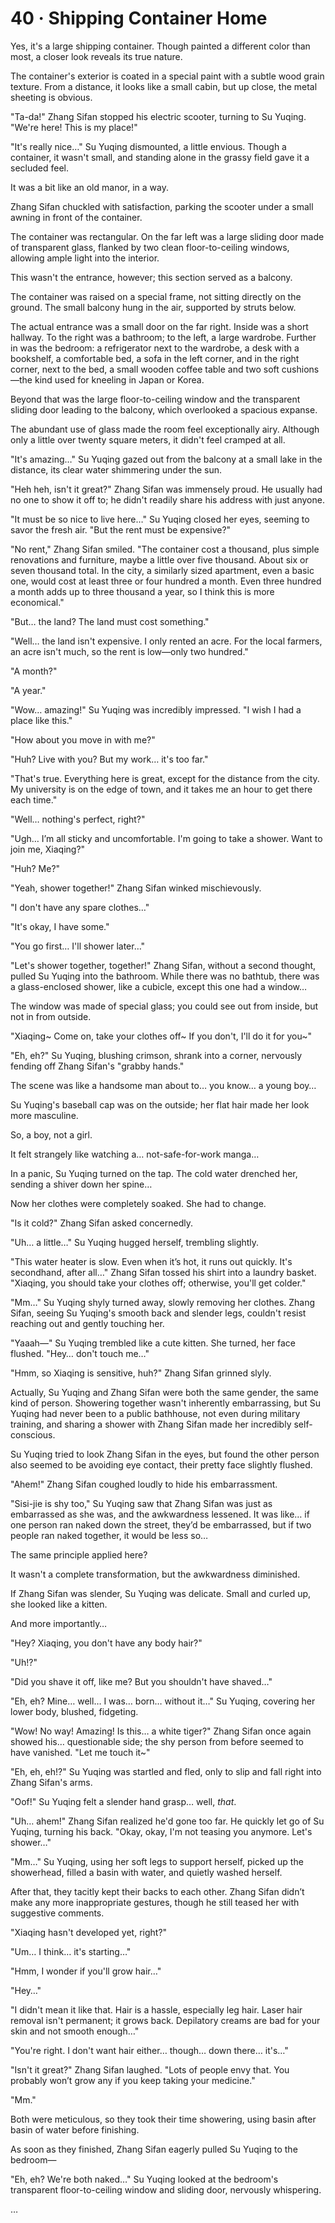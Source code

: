 # 40 · Shipping Container Home

Yes, it's a large shipping container.  Though painted a different color than most, a closer look reveals its true nature.

The container's exterior is coated in a special paint with a subtle wood grain texture. From a distance, it looks like a small cabin, but up close, the metal sheeting is obvious.

"Ta-da!" Zhang Sifan stopped his electric scooter, turning to Su Yuqing. "We're here! This is my place!"

"It's really nice…" Su Yuqing dismounted, a little envious.  Though a container, it wasn't small, and standing alone in the grassy field gave it a secluded feel.

It was a bit like an old manor, in a way.

Zhang Sifan chuckled with satisfaction, parking the scooter under a small awning in front of the container.

The container was rectangular. On the far left was a large sliding door made of transparent glass, flanked by two clean floor-to-ceiling windows, allowing ample light into the interior.

This wasn't the entrance, however; this section served as a balcony.

The container was raised on a special frame, not sitting directly on the ground.  The small balcony hung in the air, supported by struts below.

The actual entrance was a small door on the far right.  Inside was a short hallway.  To the right was a bathroom; to the left, a large wardrobe. Further in was the bedroom: a refrigerator next to the wardrobe, a desk with a bookshelf, a comfortable bed, a sofa in the left corner, and in the right corner, next to the bed, a small wooden coffee table and two soft cushions—the kind used for kneeling in Japan or Korea.

Beyond that was the large floor-to-ceiling window and the transparent sliding door leading to the balcony, which overlooked a spacious expanse.

The abundant use of glass made the room feel exceptionally airy. Although only a little over twenty square meters, it didn't feel cramped at all.

"It's amazing…" Su Yuqing gazed out from the balcony at a small lake in the distance, its clear water shimmering under the sun.

"Heh heh, isn't it great?" Zhang Sifan was immensely proud. He usually had no one to show it off to; he didn't readily share his address with just anyone.

"It must be so nice to live here…" Su Yuqing closed her eyes, seeming to savor the fresh air.  "But the rent must be expensive?"

"No rent," Zhang Sifan smiled. "The container cost a thousand, plus simple renovations and furniture, maybe a little over five thousand.  About six or seven thousand total. In the city, a similarly sized apartment, even a basic one, would cost at least three or four hundred a month. Even three hundred a month adds up to three thousand a year, so I think this is more economical."

"But… the land?  The land must cost something."

"Well… the land isn't expensive. I only rented an acre. For the local farmers, an acre isn't much, so the rent is low—only two hundred."

"A month?"

"A year."

"Wow… amazing!" Su Yuqing was incredibly impressed.  "I wish I had a place like this."

"How about you move in with me?"

"Huh? Live with you? But my work… it's too far."

"That's true. Everything here is great, except for the distance from the city. My university is on the edge of town, and it takes me an hour to get there each time."

"Well… nothing's perfect, right?"

"Ugh… I’m all sticky and uncomfortable. I'm going to take a shower.  Want to join me, Xiaqing?"

"Huh? Me?"

"Yeah, shower together!" Zhang Sifan winked mischievously.

"I don't have any spare clothes…"

"It's okay, I have some."

"You go first… I'll shower later…"

"Let's shower together, together!" Zhang Sifan, without a second thought, pulled Su Yuqing into the bathroom.  While there was no bathtub, there was a glass-enclosed shower, like a cubicle, except this one had a window…

The window was made of special glass; you could see out from inside, but not in from outside.

"Xiaqing~ Come on, take your clothes off~ If you don't, I'll do it for you~"

"Eh, eh?" Su Yuqing, blushing crimson, shrank into a corner, nervously fending off Zhang Sifan's "grabby hands."

The scene was like a handsome man about to… you know… a young boy…

Su Yuqing's baseball cap was on the outside; her flat hair made her look more masculine.

So, a boy, not a girl.

It felt strangely like watching a… not-safe-for-work manga…

In a panic, Su Yuqing turned on the tap.  The cold water drenched her, sending a shiver down her spine…

Now her clothes were completely soaked.  She had to change.

"Is it cold?" Zhang Sifan asked concernedly.

"Uh… a little…" Su Yuqing hugged herself, trembling slightly.

"This water heater is slow. Even when it’s hot, it runs out quickly. It's secondhand, after all…" Zhang Sifan tossed his shirt into a laundry basket. "Xiaqing, you should take your clothes off; otherwise, you'll get colder."

"Mm…" Su Yuqing shyly turned away, slowly removing her clothes.  Zhang Sifan, seeing Su Yuqing's smooth back and slender legs, couldn't resist reaching out and gently touching her.

"Yaaah—" Su Yuqing trembled like a cute kitten. She turned, her face flushed.  "Hey… don't touch me…"

"Hmm, so Xiaqing is sensitive, huh?" Zhang Sifan grinned slyly.

Actually, Su Yuqing and Zhang Sifan were both the same gender, the same kind of person.  Showering together wasn't inherently embarrassing, but Su Yuqing had never been to a public bathhouse, not even during military training, and sharing a shower with Zhang Sifan made her incredibly self-conscious.

Su Yuqing tried to look Zhang Sifan in the eyes, but found the other person also seemed to be avoiding eye contact, their pretty face slightly flushed.

"Ahem!" Zhang Sifan coughed loudly to hide his embarrassment.

"Sisi-jie is shy too," Su Yuqing saw that Zhang Sifan was just as embarrassed as she was, and the awkwardness lessened.  It was like… if one person ran naked down the street, they’d be embarrassed, but if two people ran naked together, it would be less so…

The same principle applied here?

It wasn't a complete transformation, but the awkwardness diminished.

If Zhang Sifan was slender, Su Yuqing was delicate.  Small and curled up, she looked like a kitten.

And more importantly…

"Hey? Xiaqing, you don't have any body hair?"

"Uh!?"

"Did you shave it off, like me? But you shouldn't have shaved…"

"Eh, eh? Mine… well… I was… born… without it…" Su Yuqing, covering her lower body, blushed, fidgeting.

"Wow! No way! Amazing! Is this… a white tiger?" Zhang Sifan once again showed his… questionable side; the shy person from before seemed to have vanished. "Let me touch it~"

"Eh, eh, eh!?" Su Yuqing was startled and fled, only to slip and fall right into Zhang Sifan's arms.

"Oof!" Su Yuqing felt a slender hand grasp… well, *that*.

"Uh… ahem!" Zhang Sifan realized he'd gone too far. He quickly let go of Su Yuqing, turning his back. "Okay, okay, I'm not teasing you anymore. Let's shower…"

"Mm…" Su Yuqing, using her soft legs to support herself, picked up the showerhead, filled a basin with water, and quietly washed herself.

After that, they tacitly kept their backs to each other.  Zhang Sifan didn’t make any more inappropriate gestures, though he still teased her with suggestive comments.

"Xiaqing hasn't developed yet, right?"

"Um… I think… it's starting…"

"Hmm, I wonder if you'll grow hair…"

"Hey…"

"I didn't mean it like that.  Hair is a hassle, especially leg hair.  Laser hair removal isn't permanent; it grows back.  Depilatory creams are bad for your skin and not smooth enough…"

"You're right. I don't want hair either… though… down there… it's…"

"Isn't it great?" Zhang Sifan laughed. "Lots of people envy that. You probably won’t grow any if you keep taking your medicine."

"Mm."

Both were meticulous, so they took their time showering, using basin after basin of water before finishing.

As soon as they finished, Zhang Sifan eagerly pulled Su Yuqing to the bedroom—

"Eh, eh? We're both naked…" Su Yuqing looked at the bedroom's transparent floor-to-ceiling window and sliding door, nervously whispering.

…
